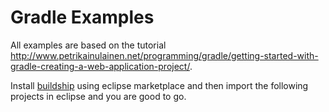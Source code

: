 # Gradle Examples


All examples are based on the tutorial http://www.petrikainulainen.net/programming/gradle/getting-started-with-gradle-creating-a-web-application-project/.


Install [buildship](http://projects.eclipse.org/projects/tools.buildship) using eclipse marketplace and then import the following projects in eclipse and you are good to go.
